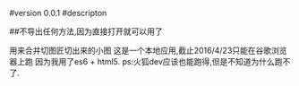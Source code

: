 #version
	0.0.1
#descripton

##不导出任何方法,因为直接打开就可以用了

用来合并切图匠切出来的小图
这是一个本地应用,截止2016/4/23只能在谷歌浏览器上跑
因为我用了es6 + html5.
ps:火狐dev应该也能跑得,但是不知道为什么跑不了.
